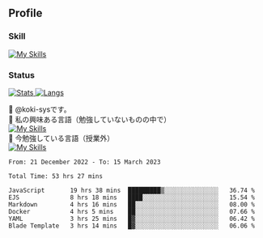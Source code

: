 ## Profile
### Skill
[![My Skills](https://skillicons.dev/icons?i=html,css,javascript,php,java,nodejs,react,bootstrap,docker,laravel,git,github,githubactions,materialui&theme=dark)](https://skillicons.dev)<br>
### Status
[![Stats](https://github-readme-stats.vercel.app/api?username=koki-sys&count_private=true&show_icons=true)
![Langs](https://github-readme-stats.vercel.app/api/top-langs/?username=koki-sys&layout=compact)](https://github.com/koki-sys)

👋 @koki-sysです。<br/>
👀 私の興味ある言語（勉強していないものの中で）<br/>
[![My Skills](https://skillicons.dev/icons?i=golang,gin&theme=dark)](https://skillicons.dev)<br/>
🌱 今勉強している言語（授業外）<br/>
[![My Skills](https://skillicons.dev/icons?i=typescript,react&theme=dark)](https://skillicons.dev)


<!---
koki-sys/koki-sys is a ✨ special ✨ repository because its `README.md` (this file) appears on your GitHub profile.
You can click the Preview link to take a look at your changes.
--->

<!--START_SECTION:waka-->

```text
From: 21 December 2022 - To: 15 March 2023

Total Time: 53 hrs 27 mins

JavaScript       19 hrs 38 mins  █████████▒░░░░░░░░░░░░░░░   36.74 %
EJS              8 hrs 18 mins   ████░░░░░░░░░░░░░░░░░░░░░   15.54 %
Markdown         4 hrs 16 mins   ██░░░░░░░░░░░░░░░░░░░░░░░   08.00 %
Docker           4 hrs 5 mins    ██░░░░░░░░░░░░░░░░░░░░░░░   07.66 %
YAML             3 hrs 25 mins   █▓░░░░░░░░░░░░░░░░░░░░░░░   06.42 %
Blade Template   3 hrs 14 mins   █▓░░░░░░░░░░░░░░░░░░░░░░░   06.06 %
```

<!--END_SECTION:waka-->
